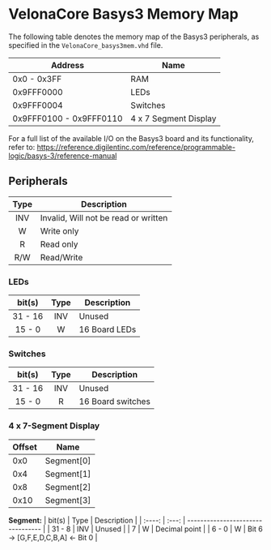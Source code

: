 # VelonaCore Basys3 Memory Map

The following table denotes the memory map of the Basys3 peripherals,
as specified in the `VelonaCore_basys3mem.vhd` file.

| Address                  | Name                  |
| ------------------------ | --------------------- |
| 0x0 - 0x3FF              | RAM                   |
| 0x9FFF0000               | LEDs                  |
| 0x9FFF0004               | Switches              |
| 0x9FFF0100 -  0x9FFF0110 | 4 x 7 Segment Display |

For a full list of the available I/O on the Basys3 board and its functionality,
refer to: https://reference.digilentinc.com/reference/programmable-logic/basys-3/reference-manual

## Peripherals

| Type  | Description                          |
| :---: | ------------------------------------ |
|  INV  | Invalid, Will not be read or written |
|   W   | Write only                           |
|   R   | Read only                            |
|  R/W  | Read/Write                           |

### LEDs

| bit(s)  | Type  | Description   |
| :-----: | :---: | ------------- |
| 31 - 16 |  INV  | Unused        |
| 15 - 0  |   W   | 16 Board LEDs |

### Switches

| bit(s)  | Type  | Description       |
| :-----: | :---: | ----------------- |
| 31 - 16 |  INV  | Unused            |
| 15 - 0  |   R   | 16 Board switches |

### 4 x 7-Segment Display
| Offset | Name       |
| ------ | ---------- |
| 0x0    | Segment[0] |
| 0x4    | Segment[1] |
| 0x8    | Segment[2] |
| 0x10   | Segment[3] |

**Segment:**
| bit(s) | Type  | Description                       |
| :----: | :---: | --------------------------------- |
| 31 - 8 |  INV  | Unused                            |
|   7    |   W   | Decimal point                     |
| 6 - 0  |   W   | Bit 6 -> [G,F,E,D,C,B,A] <- Bit 0 |
